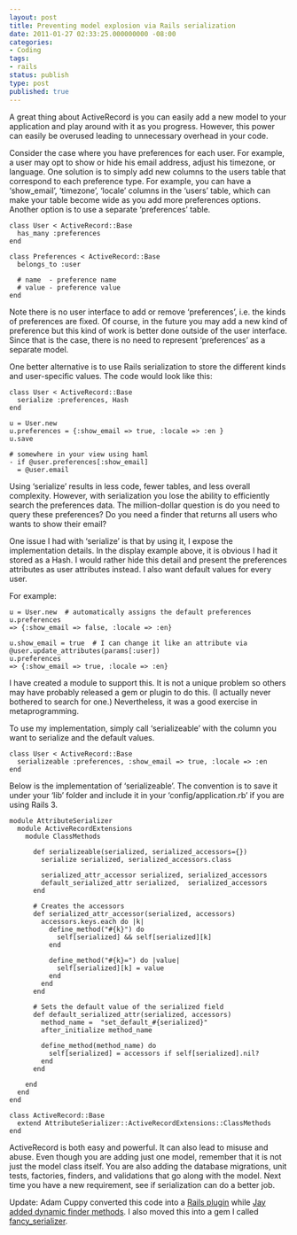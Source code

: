 ```yaml
---
layout: post
title: Preventing model explosion via Rails serialization
date: 2011-01-27 02:33:25.000000000 -08:00
categories:
- Coding
tags:
- rails
status: publish
type: post
published: true
---
```


A great thing about ActiveRecord is you can easily add a new model to your application and play around with it as you progress. However, this power can easily be overused leading to unnecessary overhead in your code.

Consider the case where you have preferences for each user. For example, a user may opt to show or hide his email address, adjust his timezone, or language. One solution is to simply add new columns to the users table that correspond to each preference type. For example, you can have a ‘show_email’, ‘timezone’, ‘locale’ columns in the ‘users’ table, which can make your table become wide as you add more preferences options. Another option is to use a separate ‘preferences’ table.

    class User < ActiveRecord::Base
      has_many :preferences
    end

    class Preferences < ActiveRecord::Base
      belongs_to :user

      # name  - preference name
      # value - preference value
    end

Note there is no user interface to add or remove ‘preferences’, i.e. the kinds of preferences are fixed. Of course, in the future you may add a new kind of preference but this kind of work is better done outside of the user interface. Since that is the case, there is no need to represent ‘preferences’ as a separate model.

One better alternative is to use Rails serialization to store the different kinds and user-specific values. The code would look like this:

    class User < ActiveRecord::Base
      serialize :preferences, Hash
    end

    u = User.new
    u.preferences = {:show_email => true, :locale => :en }
    u.save

    # somewhere in your view using haml
    - if @user.preferences[:show_email]
      = @user.email

Using ‘serialize’ results in less code, fewer tables, and less overall complexity. However, with serialization you lose the ability to efficiently search the preferences data. The million-dollar question is do you need to query these preferences? Do you need a finder that returns all users who wants to show their email?

One issue I had with ‘serialize’ is that by using it, I expose the implementation details. In the display example above, it is obvious I had it stored as a Hash. I would rather hide this detail and present the preferences attributes as user attributes instead. I also want default values for every user.

For example:

    u = User.new  # automatically assigns the default preferences
    u.preferences
    => {:show_email => false, :locale => :en}

    u.show_email = true  # I can change it like an attribute via @user.update_attributes(params[:user])
    u.preferences
    => {:show_email => true, :locale => :en}

I have created a module to support this. It is not a unique problem so others may have probably released a gem or plugin to do this. (I actually never bothered to search for one.) Nevertheless, it was a good exercise in metaprogramming.

To use my implementation, simply call ‘serializeable’ with the column you want to serialize and the default values.

    class User < ActiveRecord::Base
      serializeable :preferences, :show_email => true, :locale => :en
    end

Below is the implementation of ‘serializeable’. The convention is to save it under your ‘lib’ folder and include it in your ‘config/application.rb’ if you are using Rails 3.

    module AttributeSerializer
      module ActiveRecordExtensions
        module ClassMethods

          def serializeable(serialized, serialized_accessors={})  
            serialize serialized, serialized_accessors.class

            serialized_attr_accessor serialized, serialized_accessors
            default_serialized_attr serialized,  serialized_accessors
          end

          # Creates the accessors
          def serialized_attr_accessor(serialized, accessors)
            accessors.keys.each do |k|
              define_method("#{k}") do
                self[serialized] && self[serialized][k]
              end

              define_method("#{k}=") do |value|
                self[serialized][k] = value
              end
            end
          end

          # Sets the default value of the serialized field
          def default_serialized_attr(serialized, accessors)
            method_name =  "set_default_#{serialized}"
            after_initialize method_name 

            define_method(method_name) do
              self[serialized] = accessors if self[serialized].nil?
            end
          end

        end
      end
    end

    class ActiveRecord::Base
      extend AttributeSerializer::ActiveRecordExtensions::ClassMethods
    end


ActiveRecord is both easy and powerful. It can also lead to misuse and abuse. Even though you are adding just one model, remember that it is not just the model class itself. You are also adding the database migrations, unit tests, factories, finders, and validations that go along with the model. Next time you have a new requirement, see if serialization can do a better job.

Update: Adam Cuppy converted this code into a [Rails plugin](https://github.com/DYE/has_serialized) while [Jay added dynamic finder methods](https://gist.github.com/842797). I also moved this into a gem I called [fancy_serializer](https://github.com/gregmoreno/fancy_serializer).

